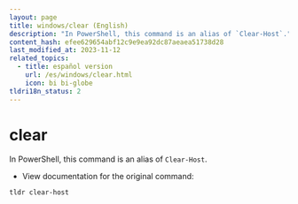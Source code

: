 ```yaml
---
layout: page
title: windows/clear (English)
description: "In PowerShell, this command is an alias of `Clear-Host`."
content_hash: efee629654abf12c9e9ea92dc87aeaea51738d28
last_modified_at: 2023-11-12
related_topics:
  - title: español version
    url: /es/windows/clear.html
    icon: bi bi-globe
tldri18n_status: 2
---
```

# clear

In PowerShell, this command is an alias of `Clear-Host`.

- View documentation for the original command:

`tldr clear-host`

